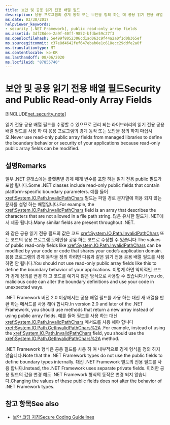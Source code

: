 ```yaml
---
title: 보안 및 공용 읽기 전용 배열 필드
description: 응용 프로그램의 경계 동작 또는 보안을 정의 하는 데 공용 읽기 전용 배열 필드를 사용 하지 않는 이유를 읽으십시오.
ms.date: 03/30/2017
helpviewer_keywords:
- security [.NET Framework], public read-only array fields
ms.assetid: 3df28dee-2a9f-40ff-9852-bfdbe59c27f3
ms.openlocfilehash: 5e499f8052306cd1ad063c9f44a2a0f1d0b365ef
ms.sourcegitcommit: c37e8d4642fef647ebab0e1c618ecc29ddfe2a0f
ms.translationtype: MT
ms.contentlocale: ko-KR
ms.lasthandoff: 08/06/2020
ms.locfileid: "87855740"
---
```

# <a name="security-and-public-read-only-array-fields"></a><span data-ttu-id="5069a-103">보안 및 공용 읽기 전용 배열 필드</span><span class="sxs-lookup"><span data-stu-id="5069a-103">Security and Public Read-only Array Fields</span></span>

[!INCLUDE[net_security_note](../../../includes/net-security-note-md.md)]

<span data-ttu-id="5069a-104">읽기 전용 공용 배열 필드를 수정할 수 있으므로 관리 되는 라이브러리의 읽기 전용 공용 배열 필드를 사용 하 여 응용 프로그램의 경계 동작 또는 보안을 정의 하지 마십시오.</span><span class="sxs-lookup"><span data-stu-id="5069a-104">Never use read-only public array fields from managed libraries to define the boundary behavior or security of your applications because read-only public array fields can be modified.</span></span>  
  
## <a name="remarks"></a><span data-ttu-id="5069a-105">설명</span><span class="sxs-lookup"><span data-stu-id="5069a-105">Remarks</span></span>  

<span data-ttu-id="5069a-106">일부 .NET 클래스에는 플랫폼별 경계 매개 변수를 포함 하는 읽기 전용 public 필드가 포함 됩니다.</span><span class="sxs-lookup"><span data-stu-id="5069a-106">Some .NET classes include read-only public fields that contain platform-specific boundary parameters.</span></span> <span data-ttu-id="5069a-107">예를 들어 <xref:System.IO.Path.InvalidPathChars> 필드는 파일 경로 문자열에 허용 되지 않는 문자를 설명 하는 배열입니다.</span><span class="sxs-lookup"><span data-stu-id="5069a-107">For example, the <xref:System.IO.Path.InvalidPathChars> field is an array that describes the characters that are not allowed in a file path string.</span></span> <span data-ttu-id="5069a-108">많은 유사한 필드가 .NET에서 제공 됩니다.</span><span class="sxs-lookup"><span data-stu-id="5069a-108">Many similar fields are present throughout .NET.</span></span>  
  
 <span data-ttu-id="5069a-109">와 같은 공용 읽기 전용 필드의 값은 코드 <xref:System.IO.Path.InvalidPathChars> 또는 코드의 응용 프로그램 도메인을 공유 하는 코드로 수정할 수 있습니다.</span><span class="sxs-lookup"><span data-stu-id="5069a-109">The values of public read-only fields like <xref:System.IO.Path.InvalidPathChars> can be modified by your code or code that shares your code’s application domain.</span></span>  <span data-ttu-id="5069a-110">응용 프로그램의 경계 동작을 정의 하려면 다음과 같은 읽기 전용 공용 배열 필드를 사용 하면 안 됩니다.</span><span class="sxs-lookup"><span data-stu-id="5069a-110">You should not use read-only public array fields like this to define the boundary behavior of your applications.</span></span>  <span data-ttu-id="5069a-111">이렇게 하면 악의적인 코드가 경계 정의를 변경 하 고 코드를 예기치 않은 방식으로 사용할 수 있습니다.</span><span class="sxs-lookup"><span data-stu-id="5069a-111">If you do, malicious code can alter the boundary definitions and use your code in unexpected ways.</span></span>  
  
 <span data-ttu-id="5069a-112">.NET Framework 버전 2.0 이상에서는 공용 배열 필드를 사용 하는 대신 새 배열을 반환 하는 메서드를 사용 해야 합니다.</span><span class="sxs-lookup"><span data-stu-id="5069a-112">In version 2.0 and later of the .NET Framework, you should use methods that return a new array instead of using public array fields.</span></span>  <span data-ttu-id="5069a-113">예를 들어 필드를 사용 하는 대신 <xref:System.IO.Path.InvalidPathChars> 메서드를 사용 해야 합니다 <xref:System.IO.Path.GetInvalidPathChars%2A> .</span><span class="sxs-lookup"><span data-stu-id="5069a-113">For example, instead of using the <xref:System.IO.Path.InvalidPathChars> field, you should use the <xref:System.IO.Path.GetInvalidPathChars%2A> method.</span></span>  
  
 <span data-ttu-id="5069a-114">.NET Framework 형식은 공용 필드를 사용 하 여 내부적으로 경계 형식을 정의 하지 않습니다.</span><span class="sxs-lookup"><span data-stu-id="5069a-114">Note that the .NET Framework types do not use the public fields to define boundary types internally.</span></span>  <span data-ttu-id="5069a-115">대신 .NET Framework 별도의 전용 필드를 사용 합니다.</span><span class="sxs-lookup"><span data-stu-id="5069a-115">Instead, the .NET Framework uses separate private fields.</span></span>  <span data-ttu-id="5069a-116">이러한 공용 필드의 값을 변경 해도 .NET Framework 형식의 동작은 변경 되지 않습니다.</span><span class="sxs-lookup"><span data-stu-id="5069a-116">Changing the values of these public fields does not alter the behavior of .NET Framework types.</span></span>  
  
## <a name="see-also"></a><span data-ttu-id="5069a-117">참고 항목</span><span class="sxs-lookup"><span data-stu-id="5069a-117">See also</span></span>

- [<span data-ttu-id="5069a-118">보안 코딩 지침</span><span class="sxs-lookup"><span data-stu-id="5069a-118">Secure Coding Guidelines</span></span>](../../standard/security/secure-coding-guidelines.md)
